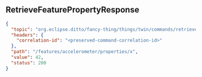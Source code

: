 ## RetrieveFeaturePropertyResponse

```json
{
  "topic": "org.eclipse.ditto/fancy-thing/things/twin/commands/retrieve",
  "headers": {
    "correlation-id": "<preserved-command-correlation-id>"
  },
  "path": "/features/accelerometer/properties/x",
  "value": 42,
  "status": 200
}
```
